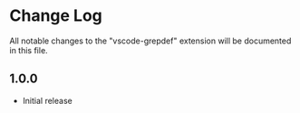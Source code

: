 # Change Log

All notable changes to the "vscode-grepdef" extension will be documented in this file.

## 1.0.0

- Initial release